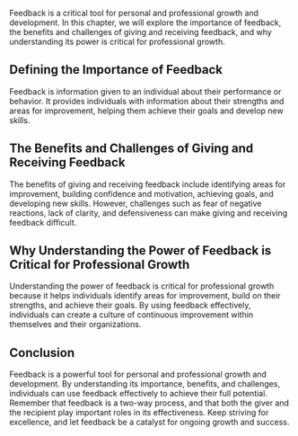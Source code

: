 
Feedback is a critical tool for personal and professional growth and development. In this chapter, we will explore the importance of feedback, the benefits and challenges of giving and receiving feedback, and why understanding its power is critical for professional growth.

Defining the Importance of Feedback
-----------------------------------

Feedback is information given to an individual about their performance or behavior. It provides individuals with information about their strengths and areas for improvement, helping them achieve their goals and develop new skills.

The Benefits and Challenges of Giving and Receiving Feedback
------------------------------------------------------------

The benefits of giving and receiving feedback include identifying areas for improvement, building confidence and motivation, achieving goals, and developing new skills. However, challenges such as fear of negative reactions, lack of clarity, and defensiveness can make giving and receiving feedback difficult.

Why Understanding the Power of Feedback is Critical for Professional Growth
---------------------------------------------------------------------------

Understanding the power of feedback is critical for professional growth because it helps individuals identify areas for improvement, build on their strengths, and achieve their goals. By using feedback effectively, individuals can create a culture of continuous improvement within themselves and their organizations.

Conclusion
----------

Feedback is a powerful tool for personal and professional growth and development. By understanding its importance, benefits, and challenges, individuals can use feedback effectively to achieve their full potential. Remember that feedback is a two-way process, and that both the giver and the recipient play important roles in its effectiveness. Keep striving for excellence, and let feedback be a catalyst for ongoing growth and success.
